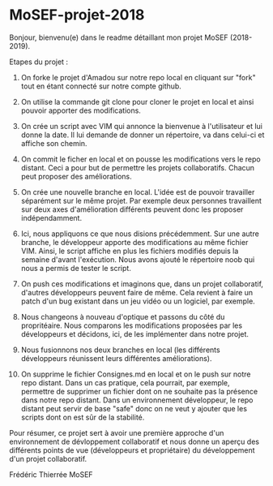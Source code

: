 # MoSEF-projet-2018

Bonjour, bienvenu(e) dans le readme détaillant mon projet MoSEF (2018-2019).

Etapes du projet :

1) On forke le projet d'Amadou sur notre repo local en cliquant sur "fork" tout en étant connecté sur notre compte github.

2) On utilise la commande git clone pour cloner le projet en local et ainsi pouvoir apporter des modifications.

3) On crée un script avec VIM qui annonce la bienvenue à l'utilisateur et lui donne la date. 
   Il lui demande de donner un répertoire, va dans celui-ci et affiche son chemin.
  
4) On commit le ficher en local et on pousse les modifications vers le repo distant.
   Ceci a pour but de permettre les projets collaboratifs. Chacun peut proposer des améliorations.
   
5) On crée une nouvelle branche en local. L'idée est de pouvoir travailler séparément sur le même projet.
   Par exemple deux personnes travaillent sur deux axes d'amélioration différents peuvent donc les proposer indépendamment.
   
6) Ici, nous appliquons ce que nous disions précédemment. Sur une autre branche, le développeur apporte des modifications au même fichier VIM.
   Ainsi, le script affiche en plus les fichiers modifiés depuis la semaine d'avant l'exécution.
   Nous avons ajouté le répertoire noob qui nous a permis de tester le script.
   
7) On push ces modifications et imaginons que, dans un projet collaboratif, d'autres développeurs peuvent faire de même.
   Cela revient à faire un patch d'un bug existant dans un jeu vidéo ou un logiciel, par exemple.

8) Nous changeons à nouveau d'optique et passons du côté du propritéaire. 
   Nous comparons les modifications proposées par les développeurs et décidons, ici, de les implémenter dans notre projet.
   
9) Nous fusionnons nos deux branches en local (les différents développeurs réunissent leurs différentes améliorations).

10) On supprime le fichier Consignes.md en local et on le push sur notre repo distant.
    Dans un cas pratique, cela pourrait, par exemple, permettre de supprimer un fichier dont on ne souhaite pas la présence dans notre repo distant.
    Dans un environnement développeur, le repo distant peut servir de base "safe" donc on ne veut y ajouter que les scripts dont on est sûr de la stabilité.

Pour résumer, ce projet sert à avoir une première approche d'un environnement de dévloppement collaboratif et nous donne un aperçu des 
différents points de vue (développeurs et propriétaire) du développement d'un projet collaboratif.

Frédéric Thierrée
MoSEF
